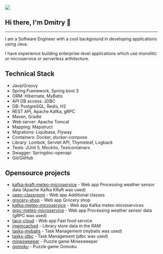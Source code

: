 <div>
<a href="https://t.me/id10801" rel="nofollow">
    <img src="https://camo.githubusercontent.com/8f41682a178e57a174d0c6042e9cdb842c6329b24c34b2bf4206c25e933073a9/68747470733a2f2f696d672e736869656c64732e696f2f62616467652f54656c656772616d2d3243413545303f7374796c653d666f722d7468652d6261646765266c6f676f3d74656c656772616d266c6f676f436f6c6f723d7768697465" data-canonical-src="https://img.shields.io/badge/Telegram-2CA5E0?style=for-the-badge&amp;logo=telegram&amp;logoColor=white" style="max-width: 100%;">
  </a>
</div>


## Hi there, I'm Dmitry 👋

***

I am a Software Engineer with a cool background in developing applications using Java.

I have experience building enterprise-level applications which use monolitic or microservice or serverless arthitecture.

##  Technical Stack

*    Java/Groovy
*    Spring Framework, Spring boot 3
*    ORM: Hibernate, MyBatis
*    API DB access: JDBC
*    DB: PostgreSQL, Redis, H2
*    REST API, Apache Kafka, gRPC
*    Maven, Gradle
*    Web server: Apache Tomcat
*    Mapping: Mapstruct
*    Migrations: Liquibase, Flyway
*    Containers: Docker, docker-compose
*    Library: Lombok, Servlet API, Thymeleaf, Logback
*    Tests: JUnit 5, Mockito, Testcontainers
*    Swagger: Springdoc-openapi
*    Git/GitHub

##  Opensource projects

*    [kafka-kraft-meteo-microservice](https://github.com/DmitryFilatov1106/kafka-kraft-meteo-microservice) - Web app Processing weather sensor data (Apache Kafka KRaft was used)
*    [open-classroom](https://github.com/DmitryFilatov1106/open-classroom) - Web app Additional classes
*    [grocery-shop](https://github.com/DmitryFilatov1106/grocery-shop) - Web app Grocery shop
*    [kafka-meteo-microservice](https://github.com/DmitryFilatov1106/kafka-meteo-microservice) - Web app Kafka meteo microservices
*    [grpc-meteo-microservice](https://github.com/DmitryFilatov1106/grpc-meteo-microservice) - Web app Processing weather sensor data (gRPC was used)
*    [taco-cloud](https://github.com/DmitryFilatov1106/taco-cloud) - Web app Fast food service
*    [jmemcached](https://github.com/DmitryFilatov1106/jmemcached) - Library store data in the RAM
*    [tasks-mybatis](https://github.com/DmitryFilatov1106/tasks-mybatis) - Task Management (mybatis was used)
*    [tasks-jdbc](https://github.com/DmitryFilatov1106/tasks-jdbc) - Task Management (jdbc was used)
*    [minesweeper](https://github.com/DmitryFilatov1106/minesweeper) - Puzzle game Minesweeper
*    [gomoku](https://github.com/DmitryFilatov1106/gomoku) - Puzzle game Gomoku
  
     
<!--
**DmitryFilatov1106/DmitryFilatov1106** is a ✨ _special_ ✨ repository because its `README.md` (this file) appears on your GitHub profile.

Here are some ideas to get you started:

- 🔭 I’m currently working on ...
- 🌱 I’m currently learning ...
- 👯 I’m looking to collaborate on ...
- 🤔 I’m looking for help with ...
- 💬 Ask me about ...
- 📫 How to reach me: ...
- 😄 Pronouns: ...
- ⚡ Fun fact: ...
-->
